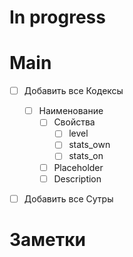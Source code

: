 # In progress



# Main
- [ ] Добавить все Кодексы
	- [ ] Наименование
		- [ ] Свойства
			- [ ] level
			- [ ] stats_own
			- [ ] stats_on
		- [ ] Placeholder
		- [ ] Description
- [ ] Добавить все Сутры


# Заметки


